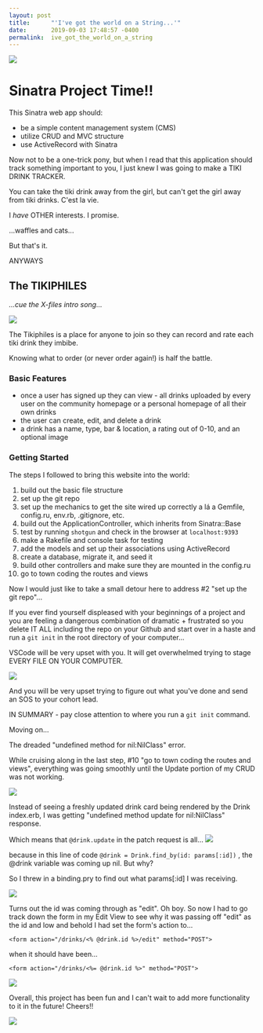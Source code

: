 ```yaml
---
layout: post
title:      "'I've got the world on a String...'"
date:       2019-09-03 17:48:57 -0400
permalink:  ive_got_the_world_on_a_string
---
```



![](https://media.giphy.com/media/B8NSo2tYq4SRi/giphy.gif)

# Sinatra Project Time!!

This Sinatra web app should:
* be a simple content management system (CMS)
* utilize CRUD and MVC structure
* use ActiveRecord with Sinatra 

Now not to be a one-trick pony, but when I read that this application should track something important to you, I just knew I was going to make a TIKI DRINK TRACKER. 

You can take the tiki drink away from the girl, but can't get the girl away from tiki drinks. C'est la vie. 

I *have* OTHER interests. I promise. 

...waffles and cats...

But that's it. 

ANYWAYS

## The TIKIPHILES
 *...cue the X-files intro song...*

![](https://i.imgur.com/QPWwtNem.png)

The Tikiphiles is a place for anyone to join so they can record and rate each tiki drink they imbibe. 

Knowing what to order (or never order again!) is half the battle. 

### Basic Features
* once a user has signed up they can view - all drinks uploaded by every user on the community homepage or a personal homepage of all their own drinks
* the user can create, edit, and delete a drink 
* a drink has a name, type, bar & location, a rating out of 0-10, and an optional image 

### Getting Started
The steps I followed to bring this website into the world:
1. build out the basic file structure 
2. set up the git repo 
3. set up the mechanics to get the site wired up correctly a lá a Gemfile, config.ru, env.rb, .gitignore, etc.
4. build out the ApplicationController, which inherits from Sinatra::Base 
5. test by running `shotgun` and check in the browser at `localhost:9393`
6. make a Rakefile and console task for testing
7. add the models and set up their associations using ActiveRecord
8. create a database, migrate it, and seed it
9. build other controllers and make sure they are mounted in the config.ru
10. go to town coding the routes and views 

Now I would just like to take a small detour here to address #2 "set up the git repo"...

If you ever find yourself displeased with your beginnings of a project and
you are feeling a dangerous combination of dramatic + frustrated 
so you delete IT ALL including the repo on your Github
and start over in a haste and run a  `git init` in the root directory of your computer...

VSCode will be very upset with you. It will get overwhelmed trying to stage EVERY FILE ON YOUR COMPUTER.

![](https://i.imgur.com/9NS8y1gm.png)

And you will be very upset trying to figure out what you've done and send an SOS to your cohort lead. 

IN SUMMARY - pay close attention to where you run a  `git init`  command.

Moving on...

The dreaded "undefined method for nil:NilClass" error. 

While cruising along in the last step,  #10 "go to town coding the routes and views", everything was going smoothly until the Update portion of my CRUD was not working. 

![](https://i.imgur.com/hNOIIvmt.png)

Instead of seeing a freshly updated drink card being rendered by the Drink index.erb, I was getting "undefined method update for nil:NilClass" response. 

Which means that `@drink.update` in the patch request is all...
![](http://giphygifs.s3.amazonaws.com/media/b5XrRoZjBl1Pq/giphy.gif)

because in this line of code `@drink = Drink.find_by(id: params[:id])`  , the @drink variable was coming up nil. But why?

So I threw in a binding.pry to find out what params[:id] I was receiving.  

![](https://i.imgur.com/x5VKNscl.png?1)

Turns out the id was coming through as "edit". Oh boy. So now I had to go track down the form in my Edit View to see why it was passing off "edit" as the id and low and behold I had set the form's action to... 
```
<form action="/drinks/<% @drink.id %>/edit" method="POST">
```
when it should have been...
```
<form action="/drinks/<%= @drink.id %>" method="POST">
```

![](https://media.giphy.com/media/XAdbHJywVjF5K/giphy.gif)



Overall, this project has been fun and I can't wait to add more functionality to it in the future! Cheers!!

![](https://i.imgur.com/APdQKT6l.png?1)






























